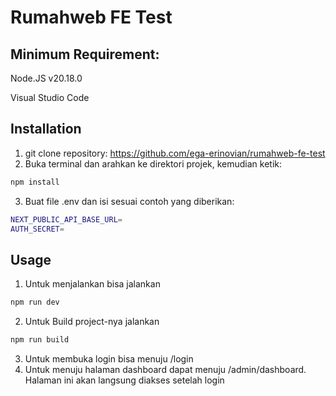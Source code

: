 # Rumahweb FE Test

## Minimum Requirement:

Node.JS v20.18.0

Visual Studio Code

## Installation

1. git clone repository: https://github.com/ega-erinovian/rumahweb-fe-test
2. Buka terminal dan arahkan ke direktori projek, kemudian ketik:

```bash
npm install
```

3. Buat file .env dan isi sesuai contoh yang diberikan:

```bash
NEXT_PUBLIC_API_BASE_URL=
AUTH_SECRET=
```

## Usage

1. Untuk menjalankan bisa jalankan

```bash
npm run dev
```

2. Untuk Build project-nya jalankan

```bash
npm run build
```

3. Untuk membuka login bisa menuju /login
4. Untuk menuju halaman dashboard dapat menuju /admin/dashboard. Halaman ini akan langsung diakses setelah login
